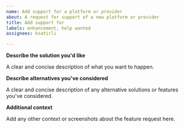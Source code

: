 ```yaml
---
name: Add support for a platform or provider
about: A request for support of a new platform or provider
title: Add support for
labels: enhancement, help wanted
assignees: ksatirli

---
```


**Describe the solution you'd like**

A clear and concise description of what you want to happen.

**Describe alternatives you've considered**

A clear and concise description of any alternative solutions or features you've considered.

**Additional context**

Add any other context or screenshots about the feature request here.
